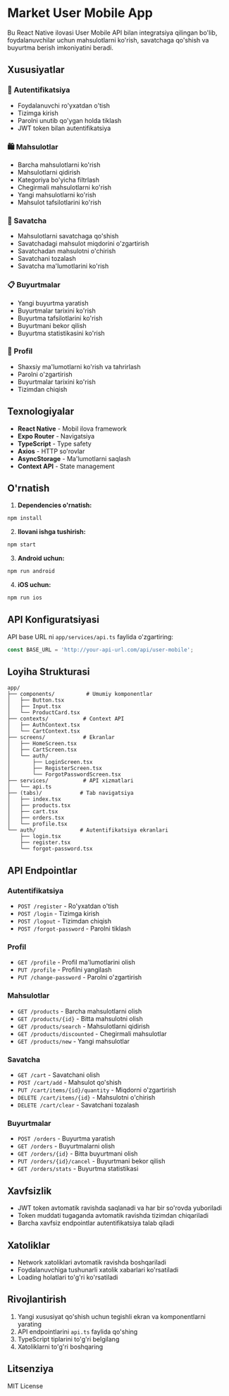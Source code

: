 # Market User Mobile App

Bu React Native ilovasi User Mobile API bilan integratsiya qilingan bo'lib, foydalanuvchilar uchun mahsulotlarni ko'rish, savatchaga qo'shish va buyurtma berish imkoniyatini beradi.

## Xususiyatlar

### 🔐 Autentifikatsiya
- Foydalanuvchi ro'yxatdan o'tish
- Tizimga kirish
- Parolni unutib qo'ygan holda tiklash
- JWT token bilan autentifikatsiya

### 🛍️ Mahsulotlar
- Barcha mahsulotlarni ko'rish
- Mahsulotlarni qidirish
- Kategoriya bo'yicha filtrlash
- Chegirmali mahsulotlarni ko'rish
- Yangi mahsulotlarni ko'rish
- Mahsulot tafsilotlarini ko'rish

### 🛒 Savatcha
- Mahsulotlarni savatchaga qo'shish
- Savatchadagi mahsulot miqdorini o'zgartirish
- Savatchadan mahsulotni o'chirish
- Savatchani tozalash
- Savatcha ma'lumotlarini ko'rish

### 📋 Buyurtmalar
- Yangi buyurtma yaratish
- Buyurtmalar tarixini ko'rish
- Buyurtma tafsilotlarini ko'rish
- Buyurtmani bekor qilish
- Buyurtma statistikasini ko'rish

### 👤 Profil
- Shaxsiy ma'lumotlarni ko'rish va tahrirlash
- Parolni o'zgartirish
- Buyurtmalar tarixini ko'rish
- Tizimdan chiqish

## Texnologiyalar

- **React Native** - Mobil ilova framework
- **Expo Router** - Navigatsiya
- **TypeScript** - Type safety
- **Axios** - HTTP so'rovlar
- **AsyncStorage** - Ma'lumotlarni saqlash
- **Context API** - State management

## O'rnatish

1. **Dependencies o'rnatish:**
```bash
npm install
```

2. **Ilovani ishga tushirish:**
```bash
npm start
```

3. **Android uchun:**
```bash
npm run android
```

4. **iOS uchun:**
```bash
npm run ios
```

## API Konfiguratsiyasi

API base URL ni `app/services/api.ts` faylida o'zgartiring:

```typescript
const BASE_URL = 'http://your-api-url.com/api/user-mobile';
```

## Loyiha Strukturasi

```
app/
├── components/          # Umumiy komponentlar
│   ├── Button.tsx
│   ├── Input.tsx
│   └── ProductCard.tsx
├── contexts/           # Context API
│   ├── AuthContext.tsx
│   └── CartContext.tsx
├── screens/            # Ekranlar
│   ├── HomeScreen.tsx
│   ├── CartScreen.tsx
│   └── auth/
│       ├── LoginScreen.tsx
│       ├── RegisterScreen.tsx
│       └── ForgotPasswordScreen.tsx
├── services/           # API xizmatlari
│   └── api.ts
├── (tabs)/            # Tab navigatsiya
│   ├── index.tsx
│   ├── products.tsx
│   ├── cart.tsx
│   ├── orders.tsx
│   └── profile.tsx
└── auth/              # Autentifikatsiya ekranlari
    ├── login.tsx
    ├── register.tsx
    └── forgot-password.tsx
```

## API Endpointlar

### Autentifikatsiya
- `POST /register` - Ro'yxatdan o'tish
- `POST /login` - Tizimga kirish
- `POST /logout` - Tizimdan chiqish
- `POST /forgot-password` - Parolni tiklash

### Profil
- `GET /profile` - Profil ma'lumotlarini olish
- `PUT /profile` - Profilni yangilash
- `PUT /change-password` - Parolni o'zgartirish

### Mahsulotlar
- `GET /products` - Barcha mahsulotlarni olish
- `GET /products/{id}` - Bitta mahsulotni olish
- `GET /products/search` - Mahsulotlarni qidirish
- `GET /products/discounted` - Chegirmali mahsulotlar
- `GET /products/new` - Yangi mahsulotlar

### Savatcha
- `GET /cart` - Savatchani olish
- `POST /cart/add` - Mahsulot qo'shish
- `PUT /cart/items/{id}/quantity` - Miqdorni o'zgartirish
- `DELETE /cart/items/{id}` - Mahsulotni o'chirish
- `DELETE /cart/clear` - Savatchani tozalash

### Buyurtmalar
- `POST /orders` - Buyurtma yaratish
- `GET /orders` - Buyurtmalarni olish
- `GET /orders/{id}` - Bitta buyurtmani olish
- `PUT /orders/{id}/cancel` - Buyurtmani bekor qilish
- `GET /orders/stats` - Buyurtma statistikasi

## Xavfsizlik

- JWT token avtomatik ravishda saqlanadi va har bir so'rovda yuboriladi
- Token muddati tugaganda avtomatik ravishda tizimdan chiqariladi
- Barcha xavfsiz endpointlar autentifikatsiya talab qiladi

## Xatoliklar

- Network xatoliklari avtomatik ravishda boshqariladi
- Foydalanuvchiga tushunarli xatolik xabarlari ko'rsatiladi
- Loading holatlari to'g'ri ko'rsatiladi

## Rivojlantirish

1. Yangi xususiyat qo'shish uchun tegishli ekran va komponentlarni yarating
2. API endpointlarini `api.ts` faylida qo'shing
3. TypeScript tiplarini to'g'ri belgilang
4. Xatoliklarni to'g'ri boshqaring

## Litsenziya

MIT License
